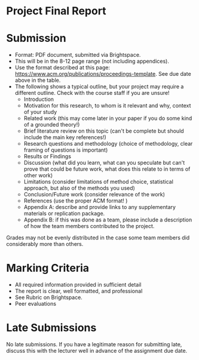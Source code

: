# Project Final Report

# Submission 
* Format: PDF document, submitted via Brightspace. 
* This will be in the 8-12 page range (not including appendices). 
* Use the format described at this page: https://www.acm.org/publications/proceedings-template. See due date above in the table.
* The following shows a typical outline, but your project may require a different outline. Check with the course staff if you are unsure!
  * Introduction
  * Motivation for this research, to whom is it relevant and why, context of your study
  * Related work (this may come later in your paper if you do some kind of a grounded theory!)
  * Brief literature review on this topic (can't be complete but should include the main key references!)
  * Research questions and methodology (choice of methodology, clear framing of questions is important)
  * Results or Findings 
  * Discussion (what did you learn, what can you speculate but can't prove that could be future work, what does this relate to in terms of other work)
  * Limitations (consider limitations of method choice, statistical approach, but also of the methods you used)
  * Conclusion/Future work (consider relevance of the work)
  * References (use the proper ACM format! )
  * Appendix A: describe and provide links to any supplementary materials or replication package.
  * Appendix B: if this was done as a team, please include a description of how the team members contributed to the project. 
 
Grades may not be evenly distributed in the case some team members did considerably more than others.

# Marking Criteria
- All required information provided in sufficient detail
- The report is clear, well formatted, and professional
- See Rubric on Brightspace.
- Peer evaluations

# Late Submissions
No late submissions. 
If you have a legitimate reason for submitting late, discuss this with the lecturer well in advance of the assignment due date.